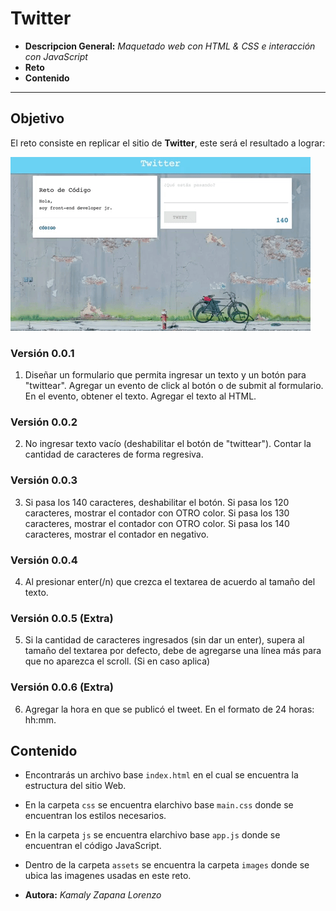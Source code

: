# Twitter


* **Descripcion General:** _Maquetado web con HTML & CSS e interacción con JavaScript_
* **Reto** 
* **Contenido** 
***


## Objetivo

El reto consiste en replicar el sitio de **Twitter**, este será el resultado
a lograr:

![Freelancer Website](assets/image/twitter.gif)


### Versión 0.0.1

1. Diseñar un formulario que permita ingresar un texto y un botón para "twittear".
Agregar un evento de click al botón o de submit al formulario.
En el evento, obtener el texto.
Agregar el texto al HTML.

### Versión 0.0.2

2. No ingresar texto vacío (deshabilitar el botón de "twittear").
Contar la cantidad de caracteres de forma regresiva.

### Versión 0.0.3

3. Si pasa los 140 caracteres, deshabilitar el botón.
Si pasa los 120 caracteres, mostrar el contador con OTRO color.
Si pasa los 130 caracteres, mostrar el contador con OTRO color.
Si pasa los 140 caracteres, mostrar el contador en negativo.

### Versión 0.0.4

4. Al presionar enter(/n) que crezca el textarea de acuerdo al tamaño del texto.

### Versión 0.0.5 (Extra)

5. Si la cantidad de caracteres ingresados (sin dar un enter), supera al tamaño del textarea por defecto, debe de agregarse una línea más para que no aparezca el scroll. (Si en caso aplica)

### Versión 0.0.6 (Extra)

6. Agregar la hora en que se publicó el tweet. En el formato de 24 horas: hh:mm.


## Contenido

* Encontrarás un archivo base `index.html` en el cual se encuentra la estructura del sitio Web.

* En la carpeta `css` se encuentra elarchivo base `main.css` donde se encuentran los estilos necesarios.

* En la carpeta `js` se encuentra elarchivo base `app.js` donde se encuentran el código JavaScript.

* Dentro de la carpeta `assets` se encuentra la carpeta `images` donde se ubica las imagenes usadas en este reto.






* **Autora:** _Kamaly Zapana Lorenzo_



